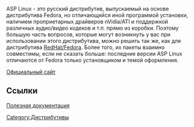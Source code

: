 ASP Linux - это русский дистрибутив, выпускаемый на основе дистрибутива
Fedora, но отличающийся иной программой установки, наличием
проприетарных драйверов nVidia/ATI и поддержкой различных
аудио/видео кодеков и т.п. прямо из коробки. Поэтому большую часть
вопросов, которые могут возникнуть у вас при использовании этого
дистрибутива, можно решить так же, как для дистрибутива
[RedHat/Fedora](RedHat_Fedora "wikilink"). Более того, их пакеты взаимно
совместимы, если не сказать больше: последние версии ASP Linux
отличаются от Fedora только установщиком и темой оформления.

[Официальный сайт](http://asplinux.ru)

## Ссылки

[Полезная документация](http://community.asplinux.ru/documents/)

[Category:Дистрибутивы](Category:Дистрибутивы "wikilink")
